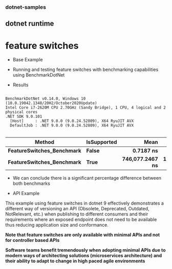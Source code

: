 ### dotnet-samples

## dotnet runtime

# feature switches

- Base Example

- Running and testing feature switches with benchmarking capabilities using BenchmarkDotNet

* Results

```

BenchmarkDotNet v0.14.0, Windows 10 (10.0.19042.1348/20H2/October2020Update)
Intel Core i7-2620M CPU 2.70GHz (Sandy Bridge), 1 CPU, 4 logical and 2 physical cores
.NET SDK 9.0.101
  [Host]     : .NET 9.0.0 (9.0.24.52809), X64 RyuJIT AVX
  DefaultJob : .NET 9.0.0 (9.0.24.52809), X64 RyuJIT AVX


```
| Method                    | IsSupported | Mean            | Error           | StdDev          | Median          | Allocated |
|-------------------------- |------------ |----------------:|----------------:|----------------:|----------------:|----------:|
| **FeatureSwitches_Benchmark** | **False**       |       **0.7187 ns** |       **0.1819 ns** |       **0.5040 ns** |       **0.9856 ns** |         **-** |
| **FeatureSwitches_Benchmark** | **True**        | **746,077.2467 ns** | **198,860.3743 ns** | **537,630.6247 ns** | **589,153.7598 ns** |         **-** |

- We can conclude there is a significant percentage difference between both benchmarks

- API Example

This example using feature switches in dotnet 9 effectively demonstrates a different way of versioning an API (Obsolete, Deprecated, Outdated, NotRelevant, etc.) when publishing to different consumers and their requirements where an exposed endpoint does not need to be available thus reducing application size and conformance.

**Note that feature switches are only available with minimal APIs and not for controller based APIs**

**Software teams benefit tremendously when adopting minimal APIs due to modern ways of architecting solutions (microservices architecture) and their ability to adapt to change in high paced agile environments**